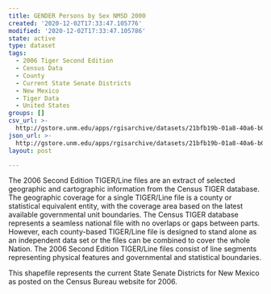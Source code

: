 ```yaml
---
title: GENDER Persons by Sex NMSD 2000
created: '2020-12-02T17:33:47.105776'
modified: '2020-12-02T17:33:47.105786'
state: active
type: dataset
tags:
  - 2006 Tiger Second Edition
  - Census Data
  - County
  - Current State Senate Districts
  - New Mexico
  - Tiger Data
  - United States
groups: []
csv_url: >-
  http://gstore.unm.edu/apps/rgisarchive/datasets/21bfb19b-01a8-40a6-b018-7fbb39b065d7/nms231data763565105_sts_view.derived.csv
json_url: >-
  http://gstore.unm.edu/apps/rgisarchive/datasets/21bfb19b-01a8-40a6-b018-7fbb39b065d7/nms231data763565105_sts_view.derived.json
layout: post

---
```

The 2006 Second Edition TIGER/Line files are an extract of selected geographic and cartographic information from the Census TIGER database.  The geographic coverage for a single TIGER/Line file is a county or statistical equivalent entity, with the coverage area based on the latest available governmental unit boundaries. The Census TIGER database represents a seamless national file with no overlaps or gaps between parts.  However, each county-based TIGER/Line file is designed to stand alone as an independent data set or the files can be combined to cover the whole Nation.  The 2006 Second Edition  TIGER/Line files consist of line segments representing physical features and governmental and statistical boundaries.  

This shapefile represents the current State Senate Districts for New Mexico as posted on the Census Bureau website for 2006.
